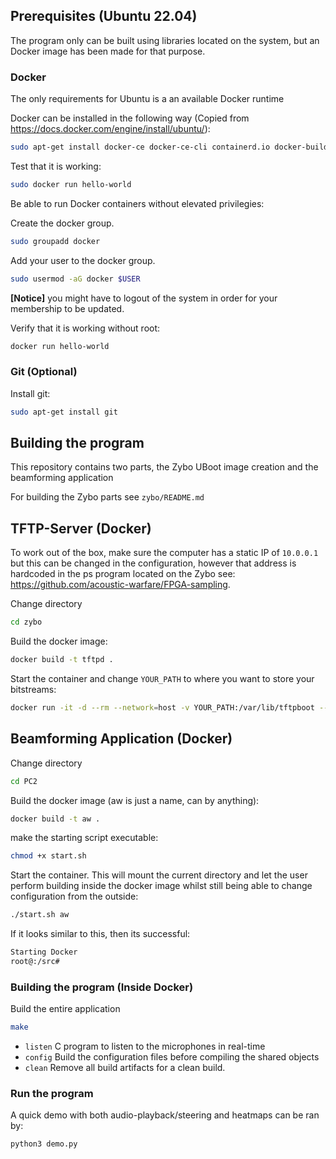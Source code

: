 
## Prerequisites (Ubuntu 22.04)
The program only can be built using libraries located on the system, but
an Docker image has been made for that purpose.

### Docker

The only requirements for Ubuntu is a an available Docker runtime

Docker can be installed in the following way (Copied from https://docs.docker.com/engine/install/ubuntu/):

```bash
sudo apt-get install docker-ce docker-ce-cli containerd.io docker-buildx-plugin docker-compose-plugin
```

Test that it is working:

```bash
sudo docker run hello-world
```

Be able to run Docker containers without elevated privilegies:

Create the docker group.
```bash
sudo groupadd docker
```

Add your user to the docker group.
```bash
sudo usermod -aG docker $USER
``````

**[Notice]** you might have to logout of the system in order for your
membership to be updated.

Verify that it is working without root:

```bash
docker run hello-world
```

### Git (Optional)

Install git:

```bash
sudo apt-get install git
```

## Building the program
This repository contains two parts, the Zybo UBoot image creation and the beamforming application

For building the Zybo parts see `zybo/README.md`

## TFTP-Server (Docker)

To work out of the box, make sure the computer has a static IP of `10.0.0.1` but this can be changed in the configuration, however that address is hardcoded in the ps program located on the Zybo see: https://github.com/acoustic-warfare/FPGA-sampling.

Change directory

```bash
cd zybo
```

Build the docker image:

```bash
docker build -t tftpd .
```

Start the container and change `YOUR_PATH` to where you want to store your bitstreams:

```bash
docker run -it -d --rm --network=host -v YOUR_PATH:/var/lib/tftpboot --name tftp-server tftpd
```

## Beamforming Application (Docker)
Change directory

```bash
cd PC2
```

Build the docker image (aw is just a name, can by anything):
```bash
docker build -t aw .
```



make the starting script executable:
```bash
chmod +x start.sh
```

Start the container. This will mount the current directory and let the user perform building inside the docker image whilst still being able to change configuration from the outside:

```bash
./start.sh aw 
```

If it looks similar to this, then its successful:

```bash
Starting Docker
root@:/src#
```

### Building the program (Inside Docker)

Build the entire application
```bash
make
```

* `listen` C program to listen to the microphones in real-time
* `config` Build the configuration files before compiling the shared objects
* `clean` Remove all build artifacts for a clean build.

### Run the program

A quick demo with both audio-playback/steering and heatmaps can be ran by:

```bash
python3 demo.py
```





<!-- # Build
# dockerbuild -t tftpd .

# Start the container
# docker run -it -d --rm --network=host -v YOUR_PATH:/var/lib/tftpboot --name tftp-server tftpd

 



The requirements can be installed using the following command:

```bash
sudo apt update
sudo apt upgrade -y
```

Building requirements:
```bash
sudo apt install \
            cython3 python3-cython gcc make
```

Libraries:
```bash

sudo apt install \
    python3-numpy python3-opencv python3-matplotlib qtbase5-dev
```

## Building



## Known Issues

* ### shmget not working: Invalid argument
Try editing the flag `KEY` located in `src/config.json`. Remember that the key must at least be +/-2 from where it is now since two shared memory keys are used, one after the other. The error likely stems from wanting to use a shared memory location which has not been cleaned up correctly, likely due to bad stop of the program.

* ### Resource busy
This program spawns multiple processes, and in the event of a crash, some processes may still use up devices (looking at you python). When this happens, issue the command:

```bash
killall python3
``` -->